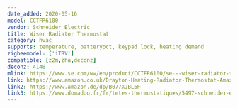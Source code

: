 ```yaml
---
date_added: 2020-05-16
model: CCTFR6100
vendor: Schneider Electric 
title: Wiser Radiator Thermostat
category: hvac
supports: temperature, batterypct, keypad lock, heating demand
zigbeemodel: ['iTRV']
compatible: [z2m,zha,deconz]
deconz: 4148
mlink: https://www.se.com/ww/en/product/CCTFR6100/se---wiser-radiator-thermostat/
link: https://www.amazon.co.uk/Drayton-Heating-Radiator-Thermostat-Amazon/dp/B075GNG6QF
link2: https://www.amazon.de/dp/B077XJBL6H
link3: https://www.domadoo.fr/fr/tetes-thermostatiques/5497-schneider-electric-tete-de-vanne-thermostatique-connectee-zigbee-30-wiser-3606489582821.html
---
```

